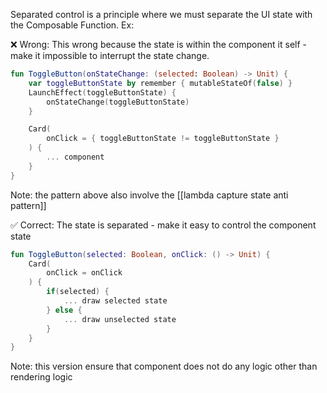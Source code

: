 Separated control is a principle where we must separate the UI state with the Composable Function. Ex:

❌ Wrong: This wrong because the state is within the component it self - make it impossible to interrupt the state change. 
```kotlin
fun ToggleButton(onStateChange: (selected: Boolean) -> Unit) {
	var toggleButtonState by remember { mutableStateOf(false) }
	LaunchEffect(toggleButtonState) {
		onStateChange(toggleButtonState)
	}

	Card(
		onClick = { toggleButtonState != toggleButtonState }
	) {
		... component
	}
}
```
Note: the pattern above also involve the [[lambda capture state anti pattern]]

✅ Correct: The state is separated - make it easy to control the component state
```kotlin
fun ToggleButton(selected: Boolean, onClick: () -> Unit) {
	Card(
		onClick = onClick
	) {
		if(selected) {
			... draw selected state
		} else {
			... draw unselected state
		}
	}
}
```
Note: this version ensure that component does not do any logic other than rendering logic